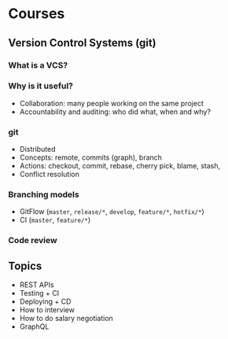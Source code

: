 # Courses

## Version Control Systems (git)

### What is a VCS?

### Why is it useful?

- Collaboration: many people working on the same project
- Accountability and auditing: who did what, when and why?

### git

- Distributed
- Concepts: remote, commits (graph), branch
- Actions: checkout, commit, rebase, cherry pick, blame, stash, 
- Conflict resolution

### Branching models

- GitFlow (`master`, `release/*`, `develop`, `feature/*`, `hotfix/*`)
- CI (`master`, `feature/*`)

### Code review

## Topics

- REST APIs
- Testing + CI
- Deploying + CD
- How to interview
- How to do salary negotiation
- GraphQL
